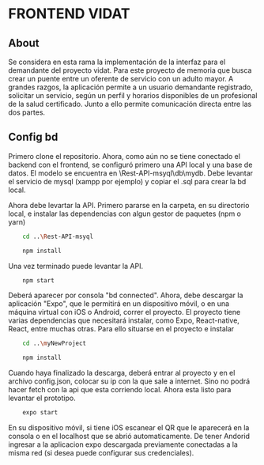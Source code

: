 #  FRONTEND VIDAT 
## About

Se considera en esta rama la implementación de la interfaz para el demandante del proyecto vidat. Para este proyecto de memoria que busca crear un puente entre un oferente de servicio con un adulto mayor. A grandes razgos, la aplicación permite a un usuario demandante registrado, solicitar un servicio, según un perfil y horarios disponibles de un profesional de la salud certificado. Junto a ello permite comunicación directa entre las dos partes.

## Config bd
 
Primero clone el repositorio. Ahora, como aún no se tiene conectado el backend con el frontend, se configuró primero una API local y una base de datos. El modelo se encuentra en \Rest-API-msyql\db\mydb. Debe levantar el servicio de mysql (xampp por ejemplo) y copiar el .sql para crear la bd local.

Ahora debe levartar la API. Primero pararse en la carpeta, en su directorio local, e instalar las dependencias con algun gestor de paquetes (npm o yarn)

```bash
    cd ..\Rest-API-msyql
```

```bash
    npm install 
```
Una vez terminado puede levantar la API.

```bash
    npm start
```

Deberá aparecer por consola "bd connected". Ahora, debe descargar la aplicación "Expo", que le permitirá en un dispositivo móvil, o en una máquina virtual con iOS o Android,  correr el proyecto. El proyecto tiene varias dependencias que necesitará instalar, como Expo, React-native, React, entre muchas otras. Para ello situarse en el proyecto e instalar

```bash
    cd ..\myNewProject
```

```bash
    npm install
```

Cuando haya finalizado la descarga, deberá entrar al proyecto y en el archivo config.json, colocar su ip con la que sale a internet. Sino no podrá hacer fetch con la api que esta corriendo local. Ahora esta listo para levantar el prototipo.

```bash
    expo start
```
En su dispositivo móvil, si tiene iOS escanear el QR que le aparecerá en la consola o en el localhost que se abrió automaticamente. De tener Andorid ingresar a la aplicacion expo descargada previamente conectadas a la misma red (si desea puede configurar sus credenciales).
